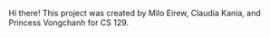 Hi there! This project was created by Milo Eirew, Claudia Kania, and Princess Vongchanh for CS 129.
